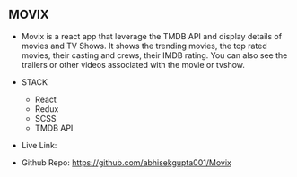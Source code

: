 ## MOVIX

- Movix is a react app that leverage the TMDB API and display details of movies and TV Shows. It shows the trending movies, the top rated movies, their casting and crews, their IMDB rating. You can also see the trailers or other videos associated with the movie or tvshow.

- STACK

  - React
  - Redux
  - SCSS
  - TMDB API

- Live Link:

- Github Repo: https://github.com/abhisekgupta001/Movix
